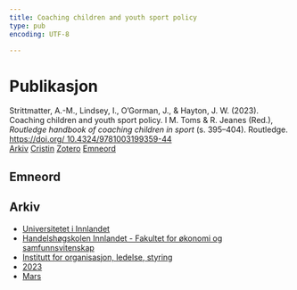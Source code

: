 ```yaml
---
title: Coaching children and youth sport policy
type: pub
encoding: UTF-8

---
```

<h1>Publikasjon</h1>
<article id="csl-bib-container-K25S4L3T" class="csl-bib-container">
  <div class="csl-bib-body"> <div class="csl-entry">Strittmatter, A.-M., Lindsey, I., O’Gorman, J., &#38; Hayton, J. W. (2023). Coaching children and youth sport policy. I M. Toms &#38; R. Jeanes (Red.), <i>Routledge handbook of coaching children in sport</i> (s. 395–404). Routledge. <a href="https://doi.org/ 10.4324/9781003199359-44">https://doi.org/ 10.4324/9781003199359-44</a></div> </div>
  <div class="csl-bib-buttons">
    <a href="#taxonomy-article-K25S4L3T" alt="archive" class="csl-bib-button">Arkiv</a>
    <a href="https://app.cristin.no/results/show.jsf?id=2130469" alt="Cristin" class="csl-bib-button">Cristin</a>
    <a href="http://zotero.org/groups/5881554/items/K25S4L3T" alt="Zotero" class="csl-bib-button">Zotero</a>
    <a href="#keywords-article-K25S4L3T" alt="keywords" class="csl-bib-button">Emneord</a>
  </div>
  <div id="csl-bib-meta-container-K25S4L3T"></div>
</article>
<div id="csl-bib-meta-K25S4L3T" class="csl-bib-meta">
  <article id="keywords-article-K25S4L3T" class="keywords-article">
    <h1>Emneord</h1>
    
  </article>
  <article id="taxonomy-article-K25S4L3T" class="taxonomy-article">
    <h1>Arkiv</h1>
    <ul>
      <li>
        <a href="/nn/archive/?key=3DCRN523">Universitetet i Innlandet</a>
      </li>
      <li>
        <a href="/nn/archive/?key=DU8Q9LN9">Handelshøgskolen Innlandet - Fakultet for økonomi og samfunnsvitenskap</a>
      </li>
      <li>
        <a href="/nn/archive/?key=4LUWR3ZM">Institutt for organisasjon, ledelse, styring</a>
      </li>
      <li>
        <a href="/nn/archive/?key=THVQJFRI">2023</a>
      </li>
      <li>
        <a href="/nn/archive/?key=5DDZ8L3N">Mars</a>
      </li>
    </ul>
  </article>
</div>
